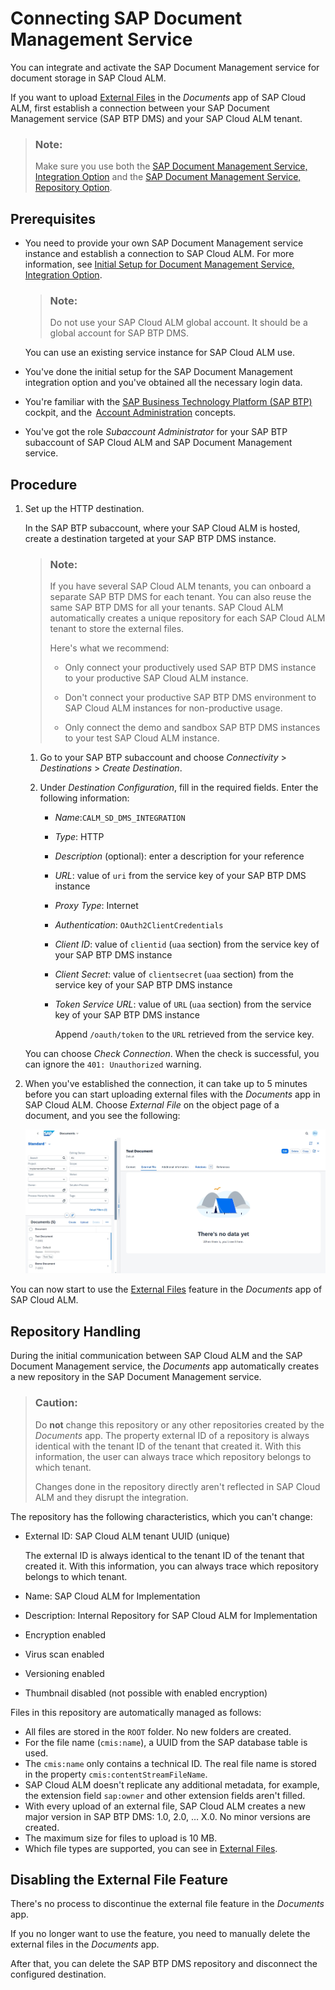 <!-- loiob788f20e1d71444eb5568b3c2153087b -->

# Connecting SAP Document Management Service

You can integrate and activate the SAP Document Management service for document storage in SAP Cloud ALM.

If you want to upload [External Files](https://help.sap.com/docs/cloud-alm/applicationhelp/external-files) in the *Documents* app of SAP Cloud ALM, first establish a connection between your SAP Document Management service \(SAP BTP DMS\) and your SAP Cloud ALM tenant.

> ### Note:  
> Make sure you use both the [SAP Document Management Service, Integration Option](https://help.sap.com/docs/document-management-service/sap-document-management-service/initial-setup-for-document-management-service-integration-option?version=Cloud) and the [SAP Document Management Service, Repository Option](https://help.sap.com/docs/document-management-service/sap-document-management-service/document-management-service-repository-option).



<a name="loiob788f20e1d71444eb5568b3c2153087b__section_cxr_43g_jdc"/>

## Prerequisites

-   You need to provide your own SAP Document Management service instance and establish a connection to SAP Cloud ALM. For more information, see [Initial Setup for Document Management Service, Integration Option](https://help.sap.com/docs/document-management-service/sap-document-management-service/initial-setup-for-document-management-service-integration-option?version=Cloud).

    > ### Note:  
    > Do not use your SAP Cloud ALM global account. It should be a global account for SAP BTP DMS.

    You can use an existing service instance for SAP Cloud ALM use.

-   You've done the initial setup for the SAP Document Management integration option and you've obtained all the necessary login data.

-   You're familiar with the [SAP Business Technology Platform \(SAP BTP\)](https://help.sap.com/docs/btp?version=Cloud) cockpit, and the  [Account Administration](https://help.sap.com/docs/btp/sap-business-technology-platform/account-administration?version=Cloud) concepts.

-   You've got the role *Subaccount Administrator* for your SAP BTP subaccount of SAP Cloud ALM and SAP Document Management service.




<a name="loiob788f20e1d71444eb5568b3c2153087b__section_p1b_kqg_jdc"/>

## Procedure 

1.  Set up the HTTP destination.

    In the SAP BTP subaccount, where your SAP Cloud ALM is hosted, create a destination targeted at your SAP BTP DMS instance.

    > ### Note:  
    > If you have several SAP Cloud ALM tenants, you can onboard a separate SAP BTP DMS for each tenant. You can also reuse the same SAP BTP DMS for all your tenants. SAP Cloud ALM automatically creates a unique repository for each SAP Cloud ALM tenant to store the external files.
    > 
    > Here's what we recommend:
    > 
    > -   Only connect your productively used SAP BTP DMS instance to your productive SAP Cloud ALM instance.
    > 
    > -   Don't connect your productive SAP BTP DMS environment to SAP Cloud ALM instances for non-productive usage.
    > 
    > -   Only connect the demo and sandbox SAP BTP DMS instances to your test SAP Cloud ALM instance.

    1.  Go to your SAP BTP subaccount and choose *Connectivity* \> *Destinations* \> *Create Destination*.

    2.  Under *Destination Configuration*, fill in the required fields. Enter the following information:

        -   *Name*:`CALM_SD_DMS_INTEGRATION`

        -   *Type*: HTTP

        -   *Description* \(optional\): enter a description for your reference

        -   *URL*: value of `uri` from the service key of your SAP BTP DMS instance

        -   *Proxy Type*: Internet

        -   *Authentication*: `OAuth2ClientCredentials`

        -   *Client ID*: value of `clientid` \(`uaa` section\) from the service key of your SAP BTP DMS instance

        -   *Client Secret*: value of `clientsecret` \(`uaa` section\) from the service key of your SAP BTP DMS instance

        -   *Token Service URL*: value of `URL` \(`uaa` section\) from the service key of your SAP BTP DMS instance

            Append `/oauth/token` to the `URL` retrieved from the service key.



    You can choose *Check Connection*. When the check is successful, you can ignore the `401: Unauthorized` warning.

2.  When you've established the connection, it can take up to 5 minutes before you can start uploading external files with the *Documents* app in SAP Cloud ALM. Choose *External File* on the object page of a document, and you see the following:

    ![](images/External_File_d05b6c9.jpg)


You can now start to use the [External Files](https://help.sap.com/docs/cloud-alm/applicationhelp/external-files) feature in the *Documents* app of SAP Cloud ALM.



<a name="loiob788f20e1d71444eb5568b3c2153087b__section_fl1_gv1_qdc"/>

## Repository Handling

During the initial communication between SAP Cloud ALM and the SAP Document Management service, the *Documents* app automatically creates a new repository in the SAP Document Management service.

> ### Caution:  
> Do **not** change this repository or any other repositories created by the *Documents* app. The property external ID of a repository is always identical with the tenant ID of the tenant that created it. With this information, the user can always trace which repository belongs to which tenant.
> 
> Changes done in the repository directly aren't reflected in SAP Cloud ALM and they disrupt the integration.

The repository has the following characteristics, which you can't change:

-   External ID: SAP Cloud ALM tenant UUID \(unique\)

    The external ID is always identical to the tenant ID of the tenant that created it. With this information, you can always trace which repository belongs to which tenant.

-   Name: SAP Cloud ALM for Implementation
-   Description: Internal Repository for SAP Cloud ALM for Implementation
-   Encryption enabled
-   Virus scan enabled
-   Versioning enabled
-   Thumbnail disabled \(not possible with enabled encryption\)

Files in this repository are automatically managed as follows:

-   All files are stored in the `ROOT` folder. No new folders are created.
-   For the file name \(`cmis:name`\), a UUID from the SAP database table is used.
-   The `cmis:name` only contains a technical ID. The real file name is stored in the property `cmis:contentStreamFileName`.
-   SAP Cloud ALM doesn't replicate any additional metadata, for example, the extension field `sap:owner` and other extension fields aren't filled.
-   With every upload of an external file, SAP Cloud ALM creates a new major version in SAP BTP DMS: 1.0, 2.0, … X.0. No minor versions are created.
-   The maximum size for files to upload is 10 MB.
-   Which file types are supported, you can see in [External Files](https://help.sap.com/docs/cloud-alm/applicationhelp/external-files).




<a name="loiob788f20e1d71444eb5568b3c2153087b__section_tml_34s_pdc"/>

## Disabling the External File Feature

There's no process to discontinue the external file feature in the *Documents* app.

If you no longer want to use the feature, you need to manually delete the external files in the *Documents* app.

After that, you can delete the SAP BTP DMS repository and disconnect the configured destination.

